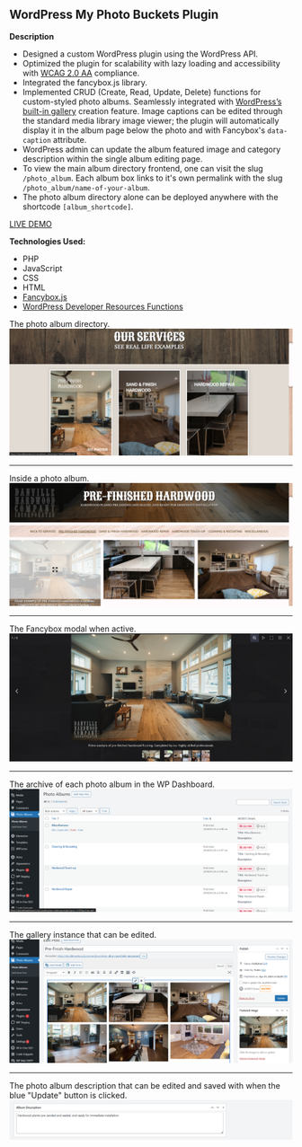 ## WordPress My Photo Buckets Plugin
**Description**
* Designed a custom WordPress plugin using the WordPress API.
* Optimized the plugin for scalability with lazy loading and accessibility with [WCAG 2.0 AA](https://www.w3.org/WAI/WCAG2AA-Conformance) compliance.
* Integrated the fancybox.js library.
* Implemented CRUD (Create, Read, Update, Delete) functions for custom-styled photo albums. Seamlessly integrated with [WordPress’s built-in gallery](https://developer.wordpress.org/themes/functionality/media/galleries/) creation feature. Image captions can be edited through the standard media library image viewer; the plugin will automatically display it in the album page below the photo and with Fancybox's `data-caption` attribute.
* WordPress admin can update the album featured image and category description within the single album editing page.
* To view the main album directory frontend, one can visit the slug `/photo_album`. Each album box links to it's own permalink with the slug `/photo_album/name-of-your-album`.
* The photo album directory alone can be deployed anywhere with the shortcode `[album_shortcode]`.

[LIVE DEMO](https://danvillehardwood.com/photo_album/)

**Technologies Used:**
- PHP
- JavaScript
- CSS
- HTML
- [Fancybox.js](https://fancyapps.com/fancybox/)
- [WordPress Developer Resources Functions](https://developer.wordpress.org/reference/functions/)

The photo album directory.
<img src='./screenshots/Screenshot (509).png' alt=''>

---

Inside a photo album.
<img src='./screenshots/Screenshot (510).png' alt=''>

---

The Fancybox modal when active.
<img src='./screenshots/Screenshot (500).png' alt=''>

---

The archive of each photo album in the WP Dashboard.
<img src='./screenshots/Screenshot (472).png' alt=''>

---

The gallery instance that can be edited.
<img src='./screenshots/Screenshot (473).png' alt=''>

---

The photo album description that can be edited and saved with when the blue "Update" button is clicked.
<img src='./screenshots/Screenshot (511).png' alt=''>